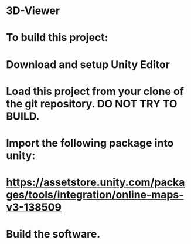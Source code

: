 # 3D-Viewer
# To build this project:
# Download and setup Unity Editor
# Load this project from your clone of the git repository. DO NOT TRY TO BUILD.
# Import the following package into unity:
# https://assetstore.unity.com/packages/tools/integration/online-maps-v3-138509
# Build the software.
